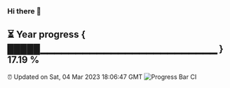 ### Hi there 👋
⏳ Year progress { █████▁▁▁▁▁▁▁▁▁▁▁▁▁▁▁▁▁▁▁▁▁▁▁▁▁ } 17.19 %
---
⏰ Updated on Sat, 04 Mar 2023 18:06:47 GMT
![Progress Bar CI](https://github.com/Moyi321/Moyi321/workflows/Progress%20Bar%20CI/badge.svg)
